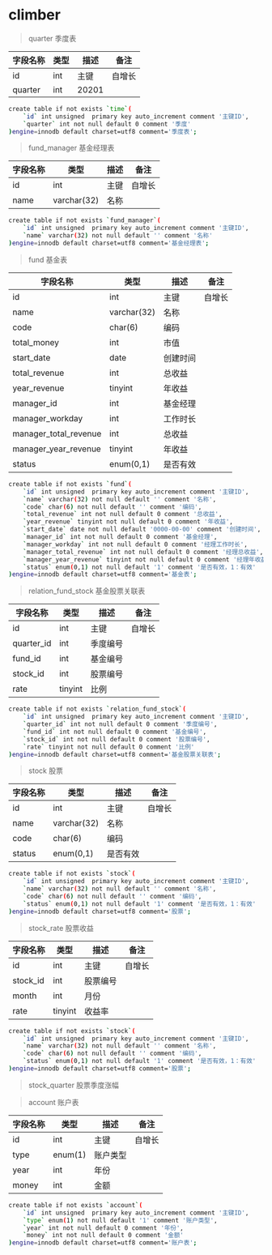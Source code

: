 # climber

> quarter 季度表

字段名称|类型|描述|备注
-|-|-|-|
id|int|主键|自增长
quarter|int|20201

```bash
create table if not exists `time`(
    `id` int unsigned  primary key auto_increment comment '主键ID',
    `quarter` int not null default 0 comment '季度'
)engine=innodb default charset=utf8 comment='季度表';
```

> fund_manager 基金经理表

字段名称|类型|描述|备注
-|-|-|-|
id|int|主键|自增长
name|varchar(32)|名称

```bash
create table if not exists `fund_manager`(
    `id` int unsigned  primary key auto_increment comment '主键ID',
    `name` varchar(32) not null default '' comment '名称'
)engine=innodb default charset=utf8 comment='基金经理表';
```

> fund 基金表

字段名称|类型|描述|备注
-|-|-|-|
id|int|主键|自增长
name|varchar(32)|名称
code|char(6)|编码
total_money|int|市值
start_date|date|创建时间
total_revenue|int|总收益
year_revenue|tinyint|年收益
manager_id|int|基金经理
manager_workday|int|工作时长
manager_total_revenue|int|总收益
manager_year_revenue|tinyint|年收益
status|enum(0,1)|是否有效

```bash
create table if not exists `fund`(
    `id` int unsigned  primary key auto_increment comment '主键ID',
    `name` varchar(32) not null default '' comment '名称',
    `code` char(6) not null default '' comment '编码',
    `total_revenue` int not null default 0 comment '总收益',
    `year_revenue` tinyint not null default 0 comment '年收益',
    `start_date` date not null default '0000-00-00' comment '创建时间',
    `manager_id` int not null default 0 comment '基金经理',
    `manager_workday` int not null default 0 comment '经理工作时长',
    `manager_total_revenue` int not null default 0 comment '经理总收益',
    `manager_year_revenue` tinyint not null default 0 comment '经理年收益',
    `status` enum(0,1) not null default '1' comment '是否有效，1：有效'
)engine=innodb default charset=utf8 comment='基金表';
```

> relation_fund_stock 基金股票关联表

字段名称|类型|描述|备注
-|-|-|-|
id|int|主键|自增长
quarter_id|int|季度编号
fund_id|int|基金编号
stock_id|int|股票编号
rate|tinyint|比例

```bash
create table if not exists `relation_fund_stock`(
    `id` int unsigned  primary key auto_increment comment '主键ID',
    `quarter_id` int not null default 0 comment '季度编号',
    `fund_id` int not null default 0 comment '基金编号',
    `stock_id` int not null default 0 comment '股票编号',
    `rate` tinyint not null default 0 comment '比例'
)engine=innodb default charset=utf8 comment='基金股票关联表';
```

> stock 股票

字段名称|类型|描述|备注
-|-|-|-|
id|int|主键|自增长
name|varchar(32)|名称
code|char(6)|编码
status|enum(0,1)|是否有效

```bash
create table if not exists `stock`(
    `id` int unsigned  primary key auto_increment comment '主键ID',
    `name` varchar(32) not null default '' comment '名称',
    `code` char(6) not null default '' comment '编码',
    `status` enum(0,1) not null default '1' comment '是否有效，1：有效'
)engine=innodb default charset=utf8 comment='股票';
```

> stock_rate 股票收益

字段名称|类型|描述|备注
-|-|-|-|
id|int|主键|自增长
stock_id|int|股票编号
month|int|月份
rate|tinyint|收益率

```bash
create table if not exists `stock`(
    `id` int unsigned  primary key auto_increment comment '主键ID',
    `name` varchar(32) not null default '' comment '名称',
    `code` char(6) not null default '' comment '编码',
    `status` enum(0,1) not null default '1' comment '是否有效，1：有效'
)engine=innodb default charset=utf8 comment='股票';
```

> stock_quarter 股票季度涨幅



> account 账户表

字段名称|类型|描述|备注
-|-|-|-|
id|int|主键|自增长
type|enum(1)|账户类型
year|int|年份
money|int|金额


```bash
create table if not exists `account`(
    `id` int unsigned  primary key auto_increment comment '主键ID',
    `type` enum(1) not null default '1' comment '账户类型',
    `year` int not null default 0 comment '年份',
    `money` int not null default 0 comment '金额'
)engine=innodb default charset=utf8 comment='账户表';
```

